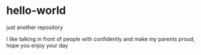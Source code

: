 # hello-world
just another repository

I like talking in front of people with confidently and make my parents proud, hope you enjoy your day
